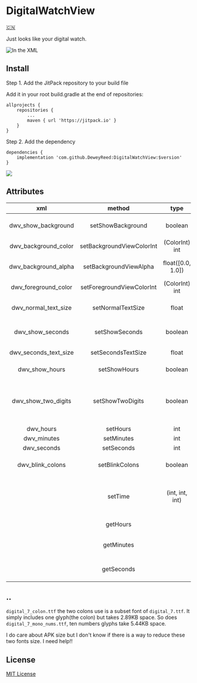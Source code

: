 # DigitalWatchView
[:cn:](https://github.com/DeweyReed/DigitalWatchView/blob/master/README-ZH.md#scrollhmspicker)

Just looks like your digital watch.

![In the XML](https://github.com/DeweyReed/DigitalWatchView/blob/master/image/preview.png?raw=true)

## Install
Step 1. Add the JitPack repository to your build file

Add it in your root build.gradle at the end of repositories:
```
allprojects {
	repositories {
        ...
		maven { url 'https://jitpack.io' }
	}
}
```
Step 2. Add the dependency
```
dependencies {
	implementation 'com.github.DeweyReed:DigitalWatchView:$version'
}
```
[![](https://jitpack.io/v/DeweyReed/DigitalWatchView.svg)](https://jitpack.io/#DeweyReed/DigitalWatchView)

## Attributes

|xml|method|type|default|meaning|
|:-:|:-:|:-:|:-:|:-|
|dwv_show_background|setShowBackground|boolean|false|Show a shadow background|
|dwv_background_color|setBackgroundViewColorInt|(ColorInt) int|darker_gray|Background text color|
|dwv_background_alpha|setBackgroundViewAlpha|float([0.0, 1.0])|1.0|Set background text alpha|
|dwv_foreground_color|setForegroundViewColorInt|(ColorInt) int|holo_green_dark|Digital text color|
|dwv_normal_text_size|setNormalTextSize|float|18sp|Set hours and minutes text size|
|dwv_show_seconds|setShowSeconds|boolean|true|Show seconds digits|
|dwv_seconds_text_size|setSecondsTextSize|float|18sp|Set seconds text size|
|dwv_show_hours|setShowHours|boolean|true|Show hours digits|
|dwv_show_two_digits|setShowTwoDigits|boolean|true|Use %02d format for hours digits(minutes if hours are hidden)|
|dwv_hours|setHours|int|0|Set hours|
|dwv_minutes|setMinutes|int|0|Set minutes|
|dwv_seconds|setSeconds|int|0|Set seconds|
|dwv_blink_colons|setBlinkColons|boolean|false|Blink colons like a digital watch|
||setTime|(int, int, int)||Set hours, minutes and seconds using one method|
||getHours|||Return current hours|
||getMinutes|||Return current minutes|
||getSeconds|||Return current seconds|

## ..
`digital_7_colon.ttf` the two colons use is a subset font of `digital_7.ttf`. It simply includes one glyph(the colon) but takes 2.89KB space. So does `digital_7_mono_nums.ttf`, ten numbers glyphs take 5.44KB space.

I do care about APK size but I don't know if there is a way to reduce these two fonts size. I need help!!

## License
[MIT License](https://github.com/DeweyReed/DigitalWatchView/blob/master/LICENSE)